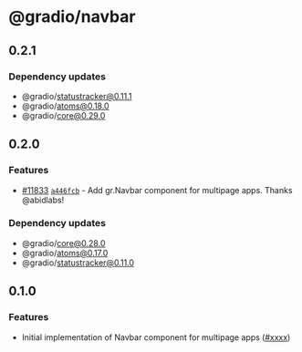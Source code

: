 # @gradio/navbar

## 0.2.1

### Dependency updates

- @gradio/statustracker@0.11.1
- @gradio/atoms@0.18.0
- @gradio/core@0.29.0

## 0.2.0

### Features

- [#11833](https://github.com/gradio-app/gradio/pull/11833) [`a446fcb`](https://github.com/gradio-app/gradio/commit/a446fcba6f3fe59c32194beb7f27fb6f80b61347) - Add gr.Navbar component for multipage apps.  Thanks @abidlabs!

### Dependency updates

- @gradio/core@0.28.0
- @gradio/atoms@0.17.0
- @gradio/statustracker@0.11.0

## 0.1.0

### Features

- Initial implementation of Navbar component for multipage apps ([#xxxx](https://github.com/gradio-app/gradio/pull/xxxx))